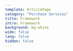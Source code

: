 ```yaml
---
template: ArticlePage
category: "Purchase Services"
title: Framework
intro: Framework
background: bg-white
wide: false
lang: false
hidden: false
---
```

